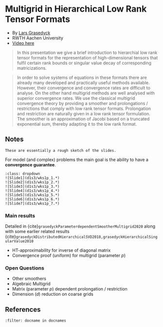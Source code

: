 # Multigrid in Hierarchical Low Rank Tensor Formats

- By [Lars Grasedyck](https://www.igpm.rwth-aachen.de/grasedyck)
- RWTH Aachen University
- [Video here](http://www.ipam.ucla.edu/abstract/?tid=16626&pcode=TMWS1)

> In this presentation we give a brief introduction to hierarchial low rank tensor formats for the representation of high-dimensional tensors that fulfil certain rank bounds or singular value decay of corresponding matricizations.

> In order to solve systems of equations in these formats there are already many developed and practically useful methods available. However, their convergence and convergence rates are difficult to analyse. On the other hand multigrid methods are well analysed with superior convergence rates. We use the classical multigrid convergence theory by providing a smoother and prolongations / restrictions that comply with low rank tensor formats. Prolongation and restriction are naturally given in a low rank tensor formulation. The smoother is an approximation of Jacobi based on a truncated exponential sum, thereby adapting it to the low rank format.

## Notes

```{note}
These are essentially a rough sketch of the slides. 
```

For model (and complex) problems the main goal is the ability to have a **convergence guarantee**.

```{admonition} Click to expand ugly scribbled transcript
:class: dropdown
![Slide1](d1s3/wks1p_1.*)
![Slide2](d1s3/wks1p_2.*)
![Slide3](d1s3/wks1p_3.*)
![Slide4](d1s3/wks1p_4.*)
![Slide5](d1s3/wks1p_5.*)
![Slide6](d1s3/wks1p_6.*)
![Slide7](d1s3/wks1p_7.*)
```

### Main results
Detailed in {cite}`grasedyckParameterdependentSmootherMultigrid2020` along with some earlier related results {cite}`grasedyckDistributedHierarchicalSVD2018,grasedyckHierarchicalSingularValue2010`

- HT-approximability for inverse of diagonal matrix
- Convergence proof (uniform) for multigrid (parameter $p$)

### Open Questions
- Other smoothers
- Algebraic Multigrid
- Matrix (parameter $p$) dependent prolongation / restriction
- Dimension $(d)$ reduction on coarse grids

## References

```{bibliography}
:filter: docname in docnames
```

